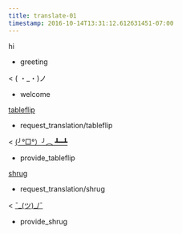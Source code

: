 ```yaml
---
title: translate-01
timestamp: 2016-10-14T13:31:12.612631451-07:00
---
```


hi
* greeting

< ( ・_・)ノ
* welcome

[tableflip](emoticon)
* request_translation/tableflip

< [(╯°□°）╯︵ ┻━┻](emoticon)
* provide_tableflip

[shrug](emoticon)
* request_translation/shrug

< [¯\_(ツ)_/¯](emoticon)
* provide_shrug

